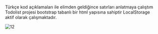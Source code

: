 Türkçe kod açıklamaları ile elimden geldiğince satırları anlatmaya çalıştım
Todolist projesi bootstrap tabanlı bir html yapısına sahiptir
LocalStorage aktif olarak çalışmaktadır.

![12](https://github.com/user-attachments/assets/8fe2184a-b6b4-42f8-8cc4-9fa9708b5b03)

